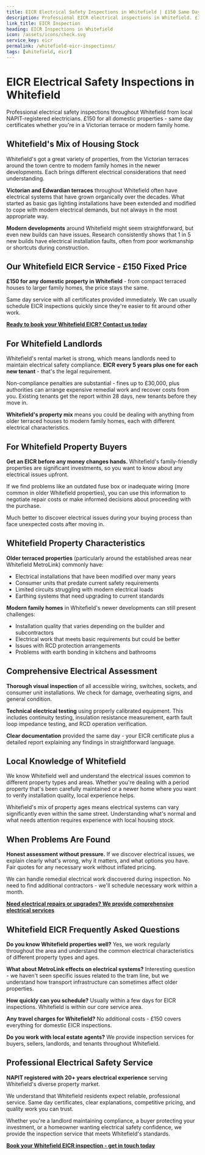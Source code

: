 ```yaml
---
title: EICR Electrical Safety Inspections in Whitefield | £150 Same Day Certificate
description: Professional EICR electrical inspections in Whitefield. £150 all domestic properties, same day certificates. NAPIT registered, Victorian terrace and modern home specialist.
link_title: EICR Inspection
heading: EICR Inspections in Whitefield
icon: /assets/icons/check.svg
service_key: eicr
permalink: /whitefield-eicr-inspections/
tags: [whitefield, eicr]
---
```


# EICR Electrical Safety Inspections in Whitefield

Professional electrical safety inspections throughout Whitefield from local NAPIT-registered electricians. £150 for all domestic properties - same day certificates whether you're in a Victorian terrace or modern family home.

## Whitefield's Mix of Housing Stock

Whitefield's got a great variety of properties, from the Victorian terraces around the town centre to modern family homes in the newer developments. Each brings different electrical considerations that need understanding.

**Victorian and Edwardian terraces** throughout Whitefield often have electrical systems that have grown organically over the decades. What started as basic gas lighting installations have been extended and modified to cope with modern electrical demands, but not always in the most appropriate way.

**Modern developments** around Whitefield might seem straightforward, but even new builds can have issues. Research consistently shows that 1 in 5 new builds have electrical installation faults, often from poor workmanship or shortcuts during construction.

## Our Whitefield EICR Service - £150 Fixed Price

**£150 for any domestic property in Whitefield** - from compact terraced houses to larger family homes, the price stays the same.

Same day service with all certificates provided immediately. We can usually schedule EICR inspections quickly since they're easier to fit around other work.

**[Ready to book your Whitefield EICR? Contact us today](/contact/)**

## For Whitefield Landlords

Whitefield's rental market is strong, which means landlords need to maintain electrical safety compliance. **EICR every 5 years plus one for each new tenant** - that's the legal requirement.

Non-compliance penalties are substantial - fines up to £30,000, plus authorities can arrange expensive remedial work and recover costs from you. Existing tenants get the report within 28 days, new tenants before they move in.

**Whitefield's property mix** means you could be dealing with anything from older terraced houses to modern family homes, each with different electrical characteristics.

## For Whitefield Property Buyers

**Get an EICR before any money changes hands.** Whitefield's family-friendly properties are significant investments, so you want to know about any electrical issues upfront.

If we find problems like an outdated fuse box or inadequate wiring (more common in older Whitefield properties), you can use this information to negotiate repair costs or make informed decisions about proceeding with the purchase.

Much better to discover electrical issues during your buying process than face unexpected costs after moving in.

## Whitefield Property Characteristics

**Older terraced properties** (particularly around the established areas near Whitefield MetroLink) commonly have:

- Electrical installations that have been modified over many years
- Consumer units that predate current safety requirements
- Limited circuits struggling with modern electrical loads
- Earthing systems that need upgrading to current standards

**Modern family homes** in Whitefield's newer developments can still present challenges:

- Installation quality that varies depending on the builder and subcontractors
- Electrical work that meets basic requirements but could be better
- Issues with RCD protection arrangements
- Problems with earth bonding in kitchens and bathrooms

## Comprehensive Electrical Assessment

**Thorough visual inspection** of all accessible wiring, switches, sockets, and consumer unit installations. We check for damage, overheating signs, and general condition.

**Technical electrical testing** using properly calibrated equipment. This includes continuity testing, insulation resistance measurement, earth fault loop impedance testing, and RCD operation verification.

**Clear documentation** provided the same day - your EICR certificate plus a detailed report explaining any findings in straightforward language.

## Local Knowledge of Whitefield

We know Whitefield well and understand the electrical issues common to different property types and areas. Whether you're dealing with a period property that's been carefully maintained or a newer home where you want to verify installation quality, local experience helps.

Whitefield's mix of property ages means electrical systems can vary significantly even within the same street. Understanding what's normal and what needs attention requires experience with local housing stock.

## When Problems Are Found

**Honest assessment without pressure.** If we discover electrical issues, we explain clearly what's wrong, why it matters, and what options you have. Fair quotes for any necessary work without inflated pricing.

We can handle remedial electrical work discovered during inspection. No need to find additional contractors - we'll schedule necessary work within a month.

**[Need electrical repairs or upgrades? We provide comprehensive electrical services](/services/)**

## Whitefield EICR Frequently Asked Questions

**Do you know Whitefield properties well?** Yes, we work regularly throughout the area and understand the common electrical characteristics of different property types and ages.

**What about MetroLink effects on electrical systems?** Interesting question - we haven't seen specific issues related to the tram line, but we understand how transport infrastructure can sometimes affect older properties.

**How quickly can you schedule?** Usually within a few days for EICR inspections. Whitefield is within our core service area.

**Any travel charges for Whitefield?** No additional costs - £150 covers everything for domestic EICR inspections.

**Do you work with local estate agents?** We provide inspection services for buyers, sellers, landlords, and tenants throughout Whitefield.

## Professional Electrical Safety Service

**NAPIT registered with 20+ years electrical experience** serving Whitefield's diverse property market.

We understand that Whitefield residents expect reliable, professional service. Same day certificates, clear explanations, competitive pricing, and quality work you can trust.

Whether you're a landlord maintaining compliance, a buyer protecting your investment, or a homeowner wanting electrical safety confidence, we provide the inspection service that meets Whitefield's standards.

**[Book your Whitefield EICR inspection - get in touch today](/contact/)**
